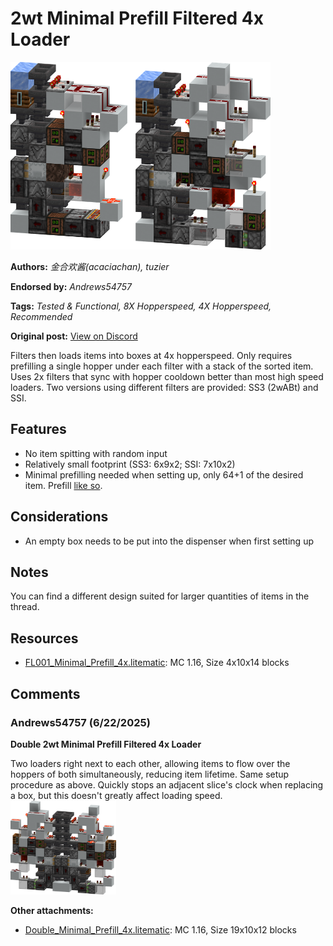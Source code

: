 # 2wt Minimal Prefill Filtered 4x Loader
<img alt="Minimal_Prefill_4x.png" src="images/Minimal_Prefill_4x.png?raw=1" height="300px">

**Authors:** *金合欢酱(acaciachan), tuzier*

**Endorsed by:** *Andrews54757*

**Tags:** *Tested & Functional, 8X Hopperspeed, 4X Hopperspeed, Recommended*

**Original post:** [View on Discord](https://discord.com/channels/1375556143186837695/1388316626327175210)

Filters then loads items into boxes at 4x hopperspeed. Only requires prefilling a single hopper under each filter with a stack of the sorted item. Uses 2x filters that sync with hopper cooldown better than most high speed loaders. Two versions using different filters are provided: SS3 (2wABt) and SSI.

## Features
- No item spitting with random input
- Relatively small footprint (SS3: 6x9x2; SSI: 7x10x2)
- Minimal prefilling needed when setting up, only 64+1 of the desired item. Prefill [like so](https://discord.com/channels/748542142347083868/869352287708012634/869591141065039962).

## Considerations
- An empty box needs to be put into the dispenser when first setting up

## Notes
You can find a different design suited for larger quantities of items in the thread.

## Resources
- [FL001_Minimal_Prefill_4x.litematic](attachments/FL001_Minimal_Prefill_4x.litematic): MC 1.16, Size 4x10x14 blocks

## Comments

### Andrews54757 (6/22/2025)
**Double 2wt Minimal Prefill Filtered 4x Loader**

Two loaders right next to each other, allowing items to flow over the hoppers of both simultaneously, reducing item lifetime. Same setup procedure as above. Quickly stops an adjacent slice's clock when replacing a box, but this doesn't greatly affect loading speed.
<img alt="Double_Minimal_Prefill_4x.png" src="comments_attachments/1386195281607131178-double_minimal_prefill_4x.png?raw=1" height="150px">

**Other attachments:**
- [Double_Minimal_Prefill_4x.litematic](comments_attachments/1386195282030629047-double_minimal_prefill_4x.litematic): MC 1.16, Size 19x10x12 blocks

